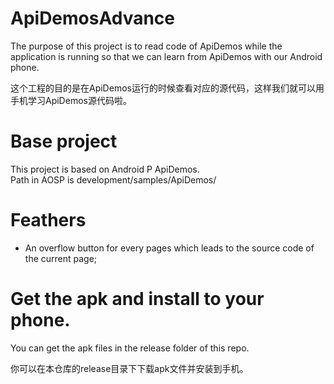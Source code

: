 # ApiDemosAdvance
The purpose of this project is to read code of ApiDemos while the application is running so that we can learn from ApiDemos with our Android phone.  
  
这个工程的目的是在ApiDemos运行的时候查看对应的源代码，这样我们就可以用手机学习ApiDemos源代码啦。
# Base project
This project is based on Android P ApiDemos.  
Path in AOSP is development/samples/ApiDemos/
# Feathers
- An overflow button for every pages which leads to the source code of the current page;
# Get the apk and install to your phone.
You can get the apk files in the release folder of this repo.  
  
你可以在本仓库的release目录下下载apk文件并安装到手机。
